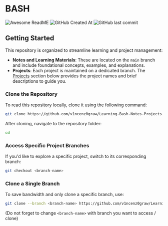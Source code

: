 # BASH

![Awesome ReadME](https://github.com/v1ncenz0graw/headers/raw/main/BA%24H.png)
 ![GitHub Created At](https://img.shields.io/github/created-at/v1ncenz0graw/Learning-Bash-Notes-Projects)
![GitHub last commit](https://img.shields.io/github/last-commit/v1ncenz0graw/Learning-Bash-Notes-Projects)

## Getting Started

This repository is organized to streamline learning and project management:

- **Notes and Learning Materials**: These are located on the `main` branch and include foundational concepts, examples, and explanations.
- **Projects**: Each project is maintained on a dedicated branch. The [Projects](#projects) section below provides the project names and brief descriptions to guide you.

### Clone the Repository

To read this repository locally, clone it using the following command:

```bash
git clone https://github.com/v1ncenz0graw/Learning-Bash-Notes-Projects.git
```

After cloning, navigate to the repository folder:

```bash
cd 
```

### Access Specific Project Branches

If you'd like to explore a specific project, switch to its corresponding branch:

```bash
git checkout <branch-name>
```

### Clone a Single Branch

To save bandwidth and only clone a specific branch, use:

```bash
git clone --branch <branch-name> https://github.com/v1ncenz0graw/Learning-Bash-Notes-Projects.git
```

(Do not forget to change `<branch-name>` with branch you want to access / clone)